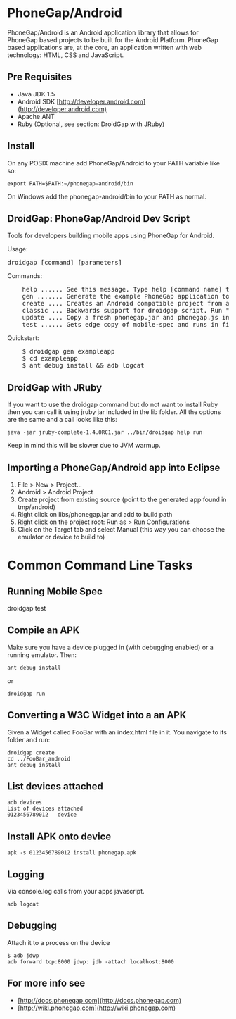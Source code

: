 PhoneGap/Android
================
PhoneGap/Android is an Android application library that allows for PhoneGap based projects to be built for the Android Platform. PhoneGap based applications are, at the core, an application written with web technology: HTML, CSS and JavaScript. 

Pre Requisites
--------------
- Java JDK 1.5
- Android SDK [http://developer.android.com](http://developer.android.com)
- Apache ANT
- Ruby (Optional, see section: DroidGap with JRuby)

Install
-------

On any POSIX machine add PhoneGap/Android to your PATH variable like so:

    export PATH=$PATH:~/phonegap-android/bin

On Windows add the phonegap-android/bin to your PATH as normal.

DroidGap: PhoneGap/Android Dev Script
-------------------------------------

Tools for developers building mobile apps using PhoneGap for Android.

Usage:

<pre>droidgap [command] [parameters]</pre>

Commands:    

<pre>
	help ...... See this message. Type help [command name] to see specific help topics.
	gen ....... Generate the example PhoneGap application to current directory (or optionally provide an output directory as parameter).
	create .... Creates an Android compatible project from a WWW folder. 
	classic ... Backwards support for droidgap script. Run "droidgap help classic" for more info.
	update .... Copy a fresh phonegap.jar and phonegap.js into a valid PhoneGap/Android project.
	test ...... Gets edge copy of mobile-spec and runs in first device or emulator attached.
</pre>

Quickstart:

<pre>
  	$ droidgap gen exampleapp 
  	$ cd exampleapp
	$ ant debug install && adb logcat
</pre>

DroidGap with JRuby
-------------------

If you want to use the droidgap command but do not want to install Ruby then you can call it using jruby jar included in the lib folder. All the options are the same and a call looks like this:

    java -jar jruby-complete-1.4.0RC1.jar ../bin/droidgap help run
    
Keep in mind this will be slower due to JVM warmup.

Importing a PhoneGap/Android app into Eclipse
---------------------------------------------

1. File > New > Project...
2. Android > Android Project
3. Create project from existing source (point to the generated app found in tmp/android)
4. Right click on libs/phonegap.jar and add to build path
5. Right click on the project root: Run as > Run Configurations
6. Click on the Target tab and select Manual (this way you can choose the emulator or device to build to)


Common Command Line Tasks
=========================

Running Mobile Spec
---

droidgap test
    
Compile an APK
---

Make sure you have a device plugged in (with debugging enabled) or a running emulator. Then:

	ant debug install
	
or

	droidgap run

Converting a W3C Widget into a an APK
---

Given a Widget called FooBar with an index.html file in it. You navigate to its folder and run:

	droidgap create
	cd ../FooBar_android
	ant debug install

List devices attached
---

	adb devices 
    List of devices attached 
    0123456789012	device

Install APK onto device
---

	apk -s 0123456789012 install phonegap.apk
    
Logging 
---

Via console.log calls from your apps javascript.

	adb logcat
    
Debugging
---
    
Attach it to a process on the device

    $ adb jdwp
    adb forward tcp:8000 jdwp: jdb -attach localhost:8000
    
    
For more info see
-----------------
- [http://docs.phonegap.com](http://docs.phonegap.com)
- [http://wiki.phonegap.com](http://wiki.phonegap.com)
